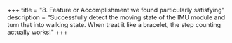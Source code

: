 +++
title = "8. Feature or Accomplishment we found particularly satisfying"
description = "Successfully detect the moving state of the IMU module and turn that into walking state. When treat it like a bracelet, the step counting actually works!"
+++





